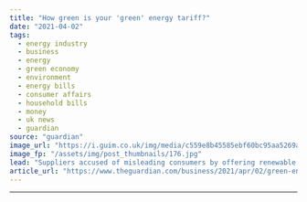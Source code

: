 ```yaml
---
title: "How green is your 'green' energy tariff?"
date: "2021-04-02"
tags: 
  - energy industry
  - business
  - energy
  - green economy
  - environment
  - energy bills
  - consumer affairs
  - household bills
  - money
  - uk news
  - guardian
source: "guardian"
image_url: "https://i.guim.co.uk/img/media/c559e8b45585ebf60bc95aa5269ade942213b386/22_357_5738_3442/master/5738.jpg?width=460&quality=85&auto=format&fit=max&s=5ee0df5079bc4f25dd5ac3eb0f97647f"
image_fp: "/assets/img/post_thumbnails/176.jpg"
lead: "Suppliers accused of misleading consumers by offering renewable deals that are only green on paperIt’s time to switch to a renewable energy tariff. This is the well-meaning advice given to eco-conscious households across the country that are eager to..."
article_url: "https://www.theguardian.com/business/2021/apr/02/green-energy-tariff-renewable-deals"
---
```


---
